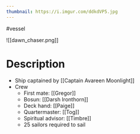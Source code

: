 ```yaml
---
thumbnail: https://i.imgur.com/ddkdVP5.jpg
---
```

#vessel 

![[dawn_chaser.png]]
# Description
- Ship captained by [[Captain Avareen Moonlight]]
- Crew
	- First mate: [[Gregor]]
	-   Bosun: [[Darsh Ironthorn]]
	-   Deck hand: [[Paige]]
	-   Quartermaster: [[Tog]]
	-   Spiritual advisor: [[Timbre]]
	-   25 sailors required to sail